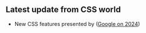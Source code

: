 ## Latest update from CSS world
- New CSS features presented by ([Google on 2024](https://www.youtube.com/watch?v=_-6LgEjEyzE))